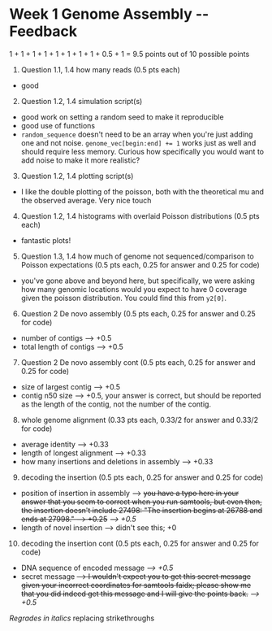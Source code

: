 # Week 1 Genome Assembly -- Feedback

1 + 1 + 1 + 1 + 1 + 1 + 1 + 1 + 0.5 + 1 = 9.5 points out of 10 possible points

1. Question 1.1, 1.4 how many reads (0.5 pts each)

  * good

2. Question 1.2, 1.4 simulation script(s)

  * good work on setting a random seed to make it reproducible
  * good use of functions
  * `random_sequence` doesn't need to be an array when you're just adding one and not noise. `genome_vec[begin:end] += 1` works just as well and should require less memory. Curious how specifically you would want to add noise to make it more realistic?


3. Question 1.2, 1.4 plotting script(s)

  * I like the double plotting of the poisson, both with the theoretical mu and the observed average. Very nice touch

4. Question 1.2, 1.4 histograms with overlaid Poisson distributions (0.5 pts each)

  * fantastic plots!

5. Question 1.3, 1.4 how much of genome not sequenced/comparison to Poisson expectations (0.5 pts each, 0.25 for answer and 0.25 for code)

  * you've gone above and beyond here, but specifically, we were asking how many genomic locations would you expect to have 0 coverage given the poisson distribution. You could find this from `y2[0]`.

6. Question 2 De novo assembly (0.5 pts each, 0.25 for answer and 0.25 for code)

  * number of contigs --> +0.5
  * total length of contigs --> +0.5

7. Question 2 De novo assembly cont (0.5 pts each, 0.25 for answer and 0.25 for code)

  * size of largest contig --> +0.5
  * contig n50 size --> +0.5, your answer is correct, but should be reported as the length of the contig, not the number of the contig.

8. whole genome alignment (0.33 pts each, 0.33/2 for answer and 0.33/2 for code)

  * average identity --> +0.33
  * length of longest alignment --> +0.33
  * how many insertions and deletions in assembly --> +0.33

9. decoding the insertion (0.5 pts each, 0.25 for answer and 0.25 for code)

  * position of insertion in assembly --> ~~you have a typo here in your answer that you seem to correct when you run samtools, but even then, the insertion doesn't include 27498: "The insertion begins at 26788 and ends at 27998." --> +0.25~~ *--> +0.5*
  * length of novel insertion --> didn't see this; +0

10. decoding the insertion cont (0.5 pts each, 0.25 for answer and 0.25 for code)

  * DNA sequence of encoded message *--> +0.5*
  * secret message ~~--> I wouldn't expect you to get this secret message given your incorrect coordinates for samtools faidx; please show me that you did indeed get this message and I will give the points back.~~ *--> +0.5*

*Regrades in italics* replacing strikethroughs
